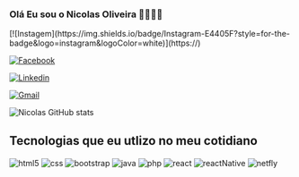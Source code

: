 ### Olá Eu sou o Nicolas Oliveira 🖖🏾🖖🏾

<div style="display: inline_block">
[![Instagem](https://img.shields.io/badge/Instagram-E4405F?style=for-the-badge&logo=instagram&logoColor=white)](https://)

[![Facebook](https://img.shields.io/badge/Facebook-1877F2?style=for-the-badge&logo=facebook&logoColor=white)](https://)

[![Linkedin](https://img.shields.io/badge/LinkedIn-0077B5?style=for-the-badge&logo=linkedin&logoColor=white)](https://)

[![Gmail](https://img.shields.io/badge/Gmail-D14836?style=for-the-badge&logo=gmail&logoColor=white)](https://)

![Nicolas GitHub stats](https://github-readme-stats.vercel.app/api?username=Nicolas-tech25&show_icons=true&theme=onedark)
</div>

## Tecnologias que eu utlizo no meu cotidiano

<div style="display: inline_block">
    <img align="center" alt="html5" src="https://img.shields.io/badge/HTML5-E34F26?style=for-the-badge&logo=html5&logoColor=white" />
    <img align="center" alt="css" src="https://img.shields.io/badge/CSS3-1572B6?style=for-the-badge&logo=css3&logoColor=white" />
    <img align="center" alt="bootstrap" src="https://img.shields.io/badge/Bootstrap-563D7C?style=for-the-badge&logo=bootstrap&logoColor=white" />
    <img align="center" alt="java" src="https://img.shields.io/badge/JavaScript-323330?style=for-the-badge&logo=javascript&logoColor=F7DF1E" />
    <img align="center" alt="php" src="https://img.shields.io/badge/PHP-777BB4?style=for-the-badge&logo=php&logoColor=white" />
    <img align="center" alt="react" src="https://img.shields.io/badge/React-20232A?style=for-the-badge&logo=react&logoColor=61DAFB" />
    <img align="center" alt="reactNative" src="https://img.shields.io/badge/React_Native-20232A?style=for-the-badge&logo=react&logoColor=61DAFB" />
    <img align="center" alt="netfly" src="https://img.shields.io/badge/Netlify-00C7B7?style=for-the-badge&logo=netlify&logoColor=white" />
</div>
